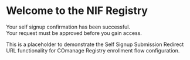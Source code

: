 
# Welcome to the NIF Registry

Your self signup confirmation has been successful.<br>
Your request must be approved before you gain access.

This is a placeholder to demonstrate the Self Signup Submission 
Redirect URL functionality for COmanage Registry enrollment
flow configuration.
